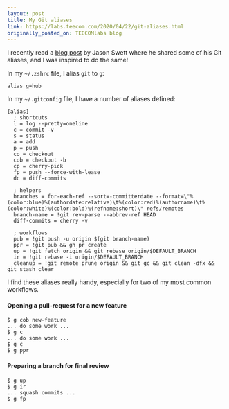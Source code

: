 ```yaml
---
layout: post
title: My Git aliases
link: https://labs.teecom.com/2020/04/22/git-aliases.html
originally_posted_on: TEECOMlabs blog
---
```


I recently read a [blog post](https://www.codewithjason.com/my-git-aliases/) by
Jason Swett where he shared some of his Git aliases, and I was inspired to do
the same!

In my `~/.zshrc` file, I alias `git` to `g`:

```
alias g=hub
```

In my `~/.gitconfig` file, I have a number of aliases defined:

```
[alias]
  ; shortcuts
  l = log --pretty=oneline
  c = commit -v
  s = status
  a = add
  p = push
  co = checkout
  cob = checkout -b
  cp = cherry-pick
  fp = push --force-with-lease
  dc = diff-commits

  ; helpers
  branches = for-each-ref --sort=-committerdate --format=\"%(color:blue)%(authordate:relative)\t%(color:red)%(authorname)\t%(color:white)%(color:bold)%(refname:short)\" refs/remotes
  branch-name = !git rev-parse --abbrev-ref HEAD
  diff-commits = cherry -v

  ; workflows
  pub = !git push -u origin $(git branch-name)
  ppr = !git pub && gh pr create
  up = !git fetch origin && git rebase origin/$DEFAULT_BRANCH
  ir = !git rebase -i origin/$DEFAULT_BRANCH
  cleanup = !git remote prune origin && git gc && git clean -dfx && git stash clear
```

I find these aliases really handy, especially for two of my most common
workflows.

#### Opening a pull-request for a new feature

```
$ g cob new-feature
... do some work ...
$ g c
... do some work ...
$ g c
$ g ppr
```

#### Preparing a branch for final review

```
$ g up
$ g ir
... squash commits ...
$ g fp
```
